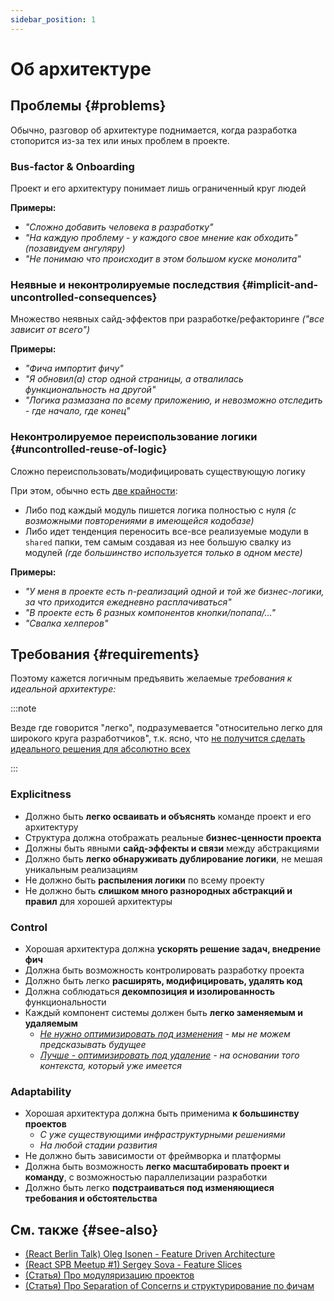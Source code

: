 ```yaml
---
sidebar_position: 1
---
```


# Об архитектуре

## Проблемы {#problems}

Обычно, разговор об архитектуре поднимается, когда разработка стопорится из-за тех или иных проблем в проекте.

### Bus-factor & Onboarding

Проект и его архитектуру понимает лишь ограниченный круг людей

**Примеры:**

- *"Сложно добавить человека в разработку"*
- *"На каждую проблему - у каждого свое мнение как обходить" (позавидуем ангуляру)*
- *"Не понимаю что происходит в этом большом куске монолита"*

### Неявные и неконтролируемые последствия {#implicit-and-uncontrolled-consequences}

Множество неявных сайд-эффектов при разработке/рефакторинге *("все зависит от всего")*

**Примеры:**

- *"Фича импортит фичу"*
- *"Я обновил(а) стор одной страницы, а отвалилась функциональность на другой"*
- *"Логика размазана по всему приложению, и невозможно отследить - где начало, где конец"*

### Неконтролируемое переиспользование логики {#uncontrolled-reuse-of-logic}

Сложно переиспользовать/модифицировать существующую логику

При этом, обычно есть [две крайности](https://github.com/feature-sliced/documentation/discussions/14):

- Либо под каждый модуль пишется логика полностью с нуля *(с возможными повторениями в имеющейся кодобазе)*
- Либо идет тенденция переносить все-все реализуемые модули в `shared` папки, тем самым создавая из нее большую свалку из модулей *(где большинство используется только в одном месте)*

**Примеры:**

- *"У меня в проекте есть n-реализаций одной и той же бизнес-логики, за что приходится ежедневно расплачиваться"*
- *"В проекте есть 6 разных компонентов кнопки/попапа/..."*
- *"Свалка хелперов"*

## Требования {#requirements}

Поэтому кажется логичным предъявить желаемые *требования к идеальной архитектуре:*

:::note

Везде где говорится "легко", подразумевается "относительно легко для широкого круга разработчиков", т.к. ясно, что [не получится сделать идеального решения для абсолютно всех](/docs/about/mission#limitations)

:::

### Explicitness

- Должно быть **легко осваивать и объяснять** команде проект и его архитектуру
- Структура должна отображать реальные **бизнес-ценности проекта**
- Должны быть явными **сайд-эффекты и связи** между абстракциями
- Должно быть **легко обнаруживать дублирование логики**, не мешая уникальным реализациям
- Не должно быть **распыления логики** по всему проекту
- Не должно быть **слишком много разнородных абстракций и правил** для хорошей архитектуры

### Control

- Хорошая архитектура должна **ускорять решение задач, внедрение фич**
- Должна быть возможность контролировать разработку проекта
- Должно быть легко **расширять, модифицировать, удалять код**
- Должна соблюдаться **декомпозиция и изолированность** функциональности
- Каждый компонент системы должен быть **легко заменяемым и удаляемым**
  - *[Не нужно оптимизировать под изменения][ext-kof-not-modification] - мы не можем предсказывать будущее*
  - *[Лучше - оптимизировать под удаление][ext-kof-but-removing] - на основании того контекста, который уже имеется*

### Adaptability

- Хорошая архитектура должна быть применима **к большинству проектов**
  - *С уже существующими инфраструктурными решениями*
  - *На любой стадии развития*
- Не должно быть зависимости от фреймворка и платформы
- Должна быть возможность **легко масштабировать проект и команду**, с возможностью параллелизации разработки
- Должно быть легко **подстраиваться под изменяющиеся требования и обстоятельства**

## См. также {#see-also}

- [(React Berlin Talk) Oleg Isonen - Feature Driven Architecture][ext-kof]
- [(React SPB Meetup #1) Sergey Sova - Feature Slices][ext-slices-spb]
- [(Статья) Про модуляризацию проектов][ext-medium]
- [(Статья) Про Separation of Concerns и структурирование по фичам][ext-ryanlanciaux]

[ext-kof-not-modification]: https://youtu.be/BWAeYuWFHhs?t=1631
[ext-kof-but-removing]: https://youtu.be/BWAeYuWFHhs?t=1666

[ext-slices-spb]: https://t.me/feature_slices
[ext-kof]: https://youtu.be/BWAeYuWFHhs
[ext-medium]: https://alexmngn.medium.com/why-react-developers-should-modularize-their-applications-d26d381854c1
[ext-ryanlanciaux]: https://ryanlanciaux.com/blog/2017/08/20/a-feature-based-approach-to-react-development/
